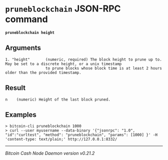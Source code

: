 `pruneblockchain` JSON-RPC command
==================================

**`pruneblockchain height`**

Arguments
---------

```
1. "height"       (numeric, required) The block height to prune up to. May be set to a discrete height, or a unix timestamp
                  to prune blocks whose block time is at least 2 hours older than the provided timestamp.
```

Result
------

```
n    (numeric) Height of the last block pruned.
```

Examples
--------

```
> bitcoin-cli pruneblockchain 1000
> curl --user myusername --data-binary '{"jsonrpc": "1.0", "id":"curltest", "method": "pruneblockchain", "params": [1000] }' -H 'content-type: text/plain;' http://127.0.0.1:8332/
```

***

*Bitcoin Cash Node Daemon version v0.21.2*
